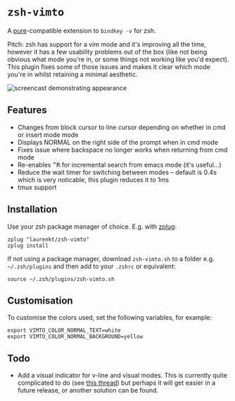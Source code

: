 `zsh-vimto`
===========

A [pure](//github.com/sindresorhus/pure)-compatible extension to `bindkey -v` for zsh.

Pitch: zsh has support for a vim mode and it's improving all the time, however it has a few usability problems out of the box (like not being obvious what mode you're in, or some things not working like you'd expect). This plugin fixes some of those issues and makes it clear which mode you're in whilst retaining a minimal aesthetic.

![screencast demonstrating appearance](https://github.com/laurenkt/zsh-vimto/raw/master/screencast.gif)

Features
--------

+ Changes from block cursor to line cursor depending on whether in cmd or insert mode mode
+ Displays NORMAL on the right side of the prompt when in cmd mode
+ Fixes issue where backspace no longer works when returning from cmd mode
+ Re-enables <kbd>^R</kbd> for incremental search from emacs mode (it's useful...)
+ Reduce the wait timer for switching between modes – default is 0.4s which is very noticable, this plugin reduces it to 1ms
+ tmux support

Installation
------------

Use your zsh package manager of choice. E.g. with [zplug](https://github.com/zplug/zplug):

	zplug "laurenkt/zsh-vimto"
	zplug install

If not using a package manager, download `zsh-vimto.sh` to a folder e.g. `~/.zsh/plugins` and then add to your `.zshrc` or equivalent:

	source ~/.zsh/plugins/zsh-vimto.sh

Customisation
-------------

To customise the colors used, set the following variables, for example:

	export VIMTO_COLOR_NORMAL_TEXT=white
	export VIMTO_COLOR_NORMAL_BACKGROUND=yellow

Todo
----

+ Add a visual indicator for v-line and visual modes. This is currently quite complicated to do (see [this thread](https://www.zsh.org/mla/users/2016/msg00188.html)) but perhaps it will get easier in a future release, or another solution can be found.

